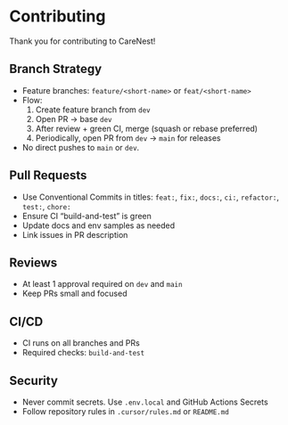 # Contributing

Thank you for contributing to CareNest!

## Branch Strategy

- Feature branches: `feature/<short-name>` or `feat/<short-name>`
- Flow:
  1. Create feature branch from `dev`
  2. Open PR → base `dev`
  3. After review + green CI, merge (squash or rebase preferred)
  4. Periodically, open PR from `dev` → `main` for releases
- No direct pushes to `main` or `dev`.

## Pull Requests

- Use Conventional Commits in titles: `feat:`, `fix:`, `docs:`, `ci:`, `refactor:`, `test:`, `chore:`
- Ensure CI “build-and-test” is green
- Update docs and env samples as needed
- Link issues in PR description

## Reviews

- At least 1 approval required on `dev` and `main`
- Keep PRs small and focused

## CI/CD

- CI runs on all branches and PRs
- Required checks: `build-and-test`

## Security

- Never commit secrets. Use `.env.local` and GitHub Actions Secrets
- Follow repository rules in `.cursor/rules.md` or `README.md`


